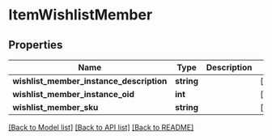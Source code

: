 # ItemWishlistMember

## Properties
Name | Type | Description | Notes
------------ | ------------- | ------------- | -------------
**wishlist_member_instance_description** | **string** |  | [optional] 
**wishlist_member_instance_oid** | **int** |  | [optional] 
**wishlist_member_sku** | **string** |  | [optional] 

[[Back to Model list]](../README.md#documentation-for-models) [[Back to API list]](../README.md#documentation-for-api-endpoints) [[Back to README]](../README.md)


